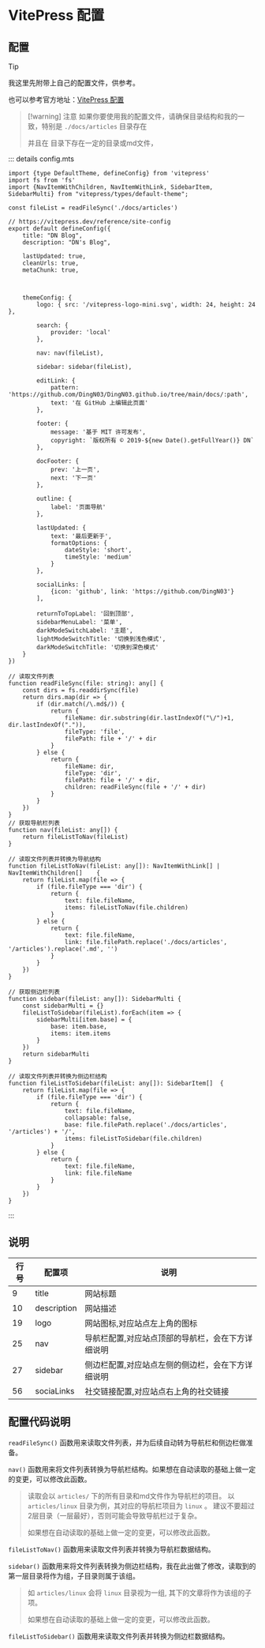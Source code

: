 # VitePress 配置

## 配置

> [!tip] 
> 我这里先附带上自己的配置文件，供参考。
> 
> 也可以参考官方地址：[VitePress 配置](https://vitepress.dev/zh/reference/site-config)
  
> [!warning] 注意
> 如果你要使用我的配置文件，请确保目录结构和我的一致，特别是 `./docs/articles` 目录存在
> 
> 并且在 目录下存在一定的目录或md文件，


::: details config.mts
```ts:line-numbers
import {type DefaultTheme, defineConfig} from 'vitepress'
import fs from 'fs'
import {NavItemWithChildren, NavItemWithLink, SidebarItem, SidebarMulti} from "vitepress/types/default-theme";

const fileList = readFileSync('./docs/articles')

// https://vitepress.dev/reference/site-config
export default defineConfig({
    title: "DN Blog",
    description: "DN's Blog",

    lastUpdated: true,
    cleanUrls: true,
    metaChunk: true,



    themeConfig: {
        logo: { src: '/vitepress-logo-mini.svg', width: 24, height: 24 },

        search: {
            provider: 'local'
        },

        nav: nav(fileList),

        sidebar: sidebar(fileList),

        editLink: {
            pattern: 'https://github.com/DingN03/DingN03.github.io/tree/main/docs/:path',
            text: '在 GitHub 上编辑此页面'
        },

        footer: {
            message: '基于 MIT 许可发布',
            copyright: `版权所有 © 2019-${new Date().getFullYear()} DN`
        },

        docFooter: {
            prev: '上一页',
            next: '下一页'
        },

        outline: {
            label: '页面导航'
        },

        lastUpdated: {
            text: '最后更新于',
            formatOptions: {
                dateStyle: 'short',
                timeStyle: 'medium'
            }
        },

        socialLinks: [
            {icon: 'github', link: 'https://github.com/DingN03'}
        ],

        returnToTopLabel: '回到顶部',
        sidebarMenuLabel: '菜单',
        darkModeSwitchLabel: '主题',
        lightModeSwitchTitle: '切换到浅色模式',
        darkModeSwitchTitle: '切换到深色模式'
    }
})

// 读取文件列表
function readFileSync(file: string): any[] {
    const dirs = fs.readdirSync(file)
    return dirs.map(dir => {
        if (dir.match(/\.md$/)) {
            return {
                fileName: dir.substring(dir.lastIndexOf("\/")+1, dir.lastIndexOf(".")),
                fileType: 'file',
                filePath: file + '/' + dir
            }
        } else {
            return {
                fileName: dir,
                fileType: 'dir',
                filePath: file + '/' + dir,
                children: readFileSync(file + '/' + dir)
            }
        }
    })
}
// 获取导航栏列表
function nav(fileList: any[]) {
    return fileListToNav(fileList)
}

// 读取文件列表并转换为导航结构
function fileListToNav(fileList: any[]): NavItemWithLink[] | NavItemWithChildren[]    {
    return fileList.map(file => {
        if (file.fileType === 'dir') {
            return {
                text: file.fileName,
                items: fileListToNav(file.children)
            }
        } else {
            return {
                text: file.fileName,
                link: file.filePath.replace('./docs/articles', '/articles').replace('.md', '')
            }
        }
    })
}

// 获取侧边栏列表
function sidebar(fileList: any[]): SidebarMulti {
    const sidebarMulti = {}
    fileListToSidebar(fileList).forEach(item => {
        sidebarMulti[item.base] = {
            base: item.base,
            items: item.items
        }
    })
    return sidebarMulti
}

// 读取文件列表并转换为侧边栏结构
function fileListToSidebar(fileList: any[]): SidebarItem[]  {
    return fileList.map(file => {
        if (file.fileType === 'dir') {
            return {
                text: file.fileName,
                collapsable: false,
                base: file.filePath.replace('./docs/articles', '/articles') + '/',
                items: fileListToSidebar(file.children)
            }
        } else {
            return {
                text: file.fileName,
                link: file.fileName
            }
        }
    })
}

```
:::

## 说明

| 行号 | 配置项 | 说明                        |
|----|-------|---------------------------|
| 9  | title | 网站标题                      |
| 10 | description | 网站描述                      |
| 19 | logo | 网站图标,对应站点左上角的图标           |
| 25 | nav | 导航栏配置,对应站点顶部的导航栏，会在下方详细说明 |
| 27 | sidebar | 侧边栏配置,对应站点左侧的侧边栏，会在下方详细说明 |
| 56 | sociaLinks | 社交链接配置,对应站点右上角的社交链接 |

## 配置代码说明

`readFileSync()` 函数用来读取文件列表，并为后续自动转为导航栏和侧边栏做准备。

`nav()` 函数用来将文件列表转换为导航栏结构。如果想在自动读取的基础上做一定的变更，可以修改此函数。

> 读取会以 `articles/` 下的所有目录和md文件作为导航栏的项目。
> 以 `articles/linux` 目录为例，其对应的导航栏项目为 `linux` 。
> 建议不要超过2层目录（一层最好），否则可能会导致导航栏过于复杂。
> 
> 如果想在自动读取的基础上做一定的变更，可以修改此函数。

`fileListToNav()` 函数用来读取文件列表并转换为导航栏数据结构。

`sidebar()` 函数用来将文件列表转换为侧边栏结构，我在此出做了修改，读取到的第一层目录将作为组，子目录则属于该组。

>如 `articles/linux` 会将 `linux` 目录视为一组,
>其下的文章将作为该组的子项。
>
>如果想在自动读取的基础上做一定的变更，可以修改此函数。

`fileListToSidebar()` 函数用来读取文件列表并转换为侧边栏数据结构。


